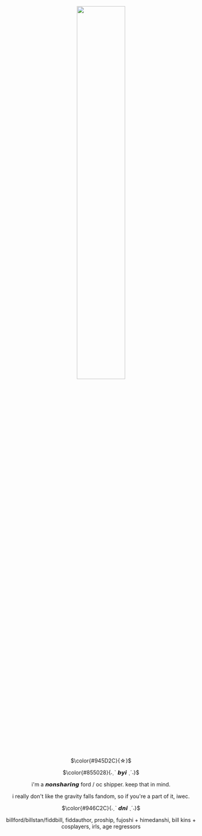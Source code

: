<p align="center" width="100%">
    <img width="50%" src="https://github.com/user-attachments/assets/b80651cf-7c34-486b-9293-dbd9969ab863">
</p>

<p align="center" width="100%"> $\color{#945D2C}{☆}$

<p align="center" width="100%"> $\color{#855028}{˗ˏˋ 𝙗𝙮𝙞 ˎˊ˗}$
<p align="center" width="100%"> i'm a 𝙣𝙤𝙣𝙨𝙝𝙖𝙧𝙞𝙣𝙜 ford / oc shipper. keep that in mind.
<p align="center" width="100%"> i really don't like the gravity falls fandom, so if you're a part of it, iwec.

<p align="center" width="100%"> $\color{#946C2C}{˗ˏˋ 𝙙𝙣𝙞 ˎˊ˗}$
<p align="center" width="100%"> billford/billstan/fiddbill, fiddauthor, proship, fujoshi + himedanshi, bill kins + cosplayers, irls, age regressors
